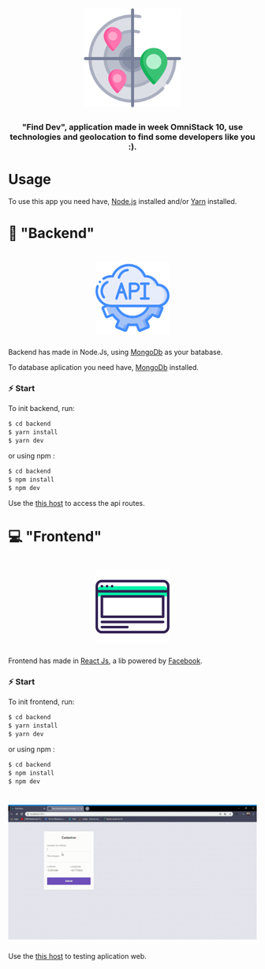 <h1 align="center">
    <img src="./assets/scan.svg" width="200px" />
</h1>

<h3 align="center">
    "Find Dev", application made in week OmniStack 10, 
    use technologies and geolocation to find some developers like you :).
</h3>

# Usage

To use this app you need have, [Node.js](https://nodejs.org/en/) installed and/or [Yarn](https://yarnpkg.com/lang/en/) installed.

# 💾 "Backend"

<h1 align="center">
    <img src="./assets/api.svg" width="150px" />
</h1>

Backend has made in Node.Js, using [MongoDb](https://www.mongodb.com/) as your batabase.

To database aplication you need have, [MongoDb](https://www.mongodb.com/) installed.

### ⚡️ Start

To init backend, run:

```bash
$ cd backend
$ yarn install
$ yarn dev
```

or using npm :

```bash
$ cd backend
$ npm install
$ npm dev
```

Use the [this host](http://localhost:3001) to access the api routes.

# 💻 "Frontend"

<h1 align="center">
    <img src="./assets/browser.svg" width="150px" />
</h1>

Frontend has made in [React Js](https://pt-br.reactjs.org/), a lib powered by [Facebook](https://developers.facebook.com/?locale=pt_BR).

### ⚡️ Start

To init frontend, run:

```bash
$ cd backend
$ yarn install
$ yarn dev
```

or using npm :

```bash
$ cd backend
$ npm install
$ npm dev
```

<h1 align="center">
    <img src="./assets/find-devs.gif" width="600px" />
</h1

Use the [this host](http://localhost:3000) to testing aplication web.
